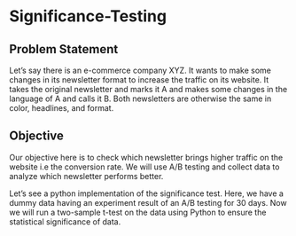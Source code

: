 # Significance-Testing


## Problem Statement


Let’s say there is an e-commerce company XYZ. It wants to make some changes in its newsletter format to increase the traffic on its website. It takes the original newsletter and marks it A and makes some changes in the language of A and calls it B. Both newsletters are otherwise the same in color, headlines, and format.

## Objective


Our objective here is to check which newsletter brings higher traffic on the website i.e the conversion rate. We will use A/B testing and collect data to analyze which newsletter performs better.

Let’s see a python implementation of the significance test. Here, we have a dummy data having an experiment result of an A/B testing for 30 days. Now we will run a two-sample t-test on the data using Python to ensure the statistical significance of data.

